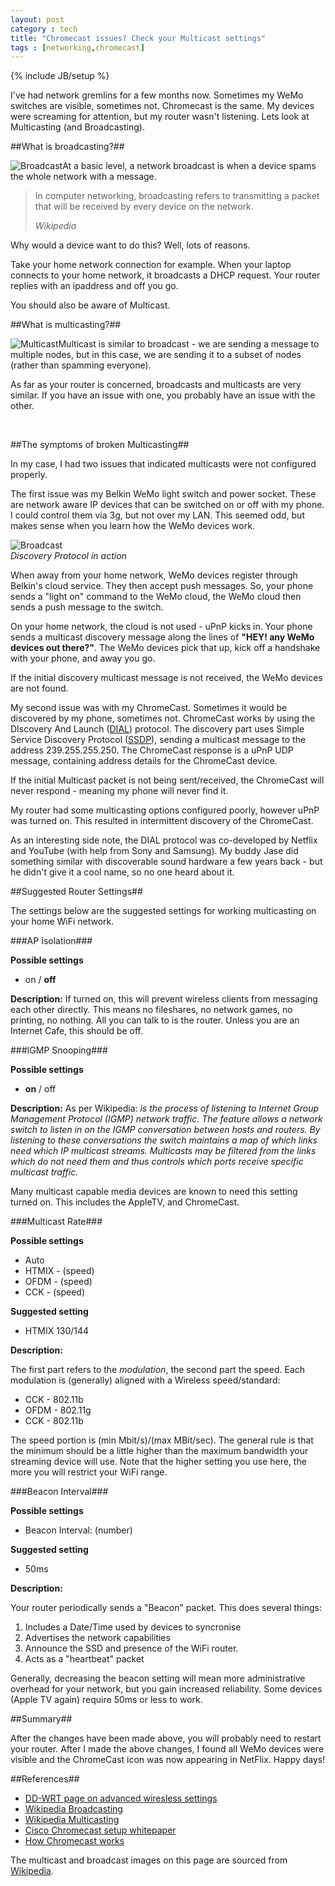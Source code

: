```yaml
---
layout: post
category : tech
title: "Chromecast issues? Check your Multicast settings"
tags : [networking,chromecast]
---
```

{% include JB/setup %}

I've had network gremlins for a few months now. Sometimes my WeMo switches are visible, sometimes not. Chromecast is the same. My devices were screaming for attention, but my router wasn't listening. Lets look at Multicasting (and Broadcasting).

<!--more-->

##What is broadcasting?##

<img class="img-thumbnail inline textwrap-left" src="{{ site.url }}/assets/images/broadcast.png" alt="Broadcast" />At a basic level, a network broadcast is when a device spams the whole network with a message.

<blockquote>
  <p>In computer networking, broadcasting refers to transmitting a packet that will be received by every device on the network.</p>
  <footer><cite title="Source Title">Wikipedia</cite></footer>
</blockquote>

Why would a device want to do this? Well, lots of reasons.

Take your home network connection for example. When your laptop connects to your home network, it broadcasts a DHCP request. Your router replies with an ipaddress and off you go.

You should also be aware of Multicast.


##What is multicasting?##

<img class="img-thumbnail inline textwrap-left" src="{{ site.url }}/assets/images/multicast.png" alt="Multicast" />Multicast is similar to broadcast - we are sending a message to multiple nodes, but in this case, we are sending it to a subset of nodes (rather than spamming everyone).

As far as your router is concerned, broadcasts and multicasts are very similar. If you have an issue with one, you probably have an issue with the other.

<br />

##The symptoms of broken Multicasting##

In my case, I had two issues that indicated multicasts were not configured properly. 

The first issue was my Belkin WeMo light switch and power socket. These are network aware IP devices that can be switched on or off with my phone. I could control them via 3g, but not over my LAN. This seemed odd, but makes sense when you learn how the WeMo devices work.

<div class="img-thumbnail inline textwrap-left" style="margin-right:30px;"><img src="{{ site.url }}/assets/images/cloud.jpg" alt="Broadcast" /><br /><i>Discovery Protocol in action</i></div>

When away from your home network, WeMo devices register through Belkin's cloud service. They then accept push messages. So, your phone sends a "light on" command to the WeMo cloud, the WeMo cloud then sends a push message to the switch. 

On your home network, the cloud is not used - uPnP kicks in. Your phone sends a multicast discovery message along the lines of **"HEY! any WeMo devices out there?"**. The WeMo devices pick that up,  kick off a handshake with your phone, and away you go.

If the initial discovery multicast message is not received, the WeMo devices are not found.

My second issue was with my ChromeCast. Sometimes it would be discovered by my phone, sometimes not. ChromeCast works by using the DIscovery And Launch ([DIAL](http://en.wikipedia.org/wiki/DIscovery_And_Launch)) protocol. The discovery part uses Simple Service Discovery Protocol ([SSDP](http://en.wikipedia.org/wiki/Simple_Service_Discovery_Protocol)), sending a multicast message to the address 239.255.255.250. The ChromeCast response is a uPnP UDP message, containing address details for the ChromeCast device.

If the initial Multicast packet is not being sent/received, the ChromeCast will never respond - meaning my phone will never find it.

My router had some multicasting options configured poorly, however uPnP was turned on. This resulted in intermittent discovery of the ChromeCast.

As an interesting side note, the DIAL protocol was co-developed by Netflix and YouTube (with help from Sony and Samsung). My buddy Jase did something similar with discoverable sound hardware a few years back - but he didn't give it a cool name, so no one heard about it. 

##Suggested Router Settings##

The settings below are the suggested settings for working multicasting on your home WiFi network.

###AP Isolation###

**Possible settings**

- on / **off**

**Description:** If turned on, this will prevent wireless clients from messaging each other directly. This means no fileshares, no network games, no printing, no nothing. All you can talk to is the router. Unless you are an Internet Cafe, this should be off.

###IGMP Snooping###

**Possible settings**

- **on** / off

**Description:** As per Wikipedia: *is the process of listening to Internet Group Management Protocol (IGMP) network traffic. The feature allows a network switch to listen in on the IGMP conversation between hosts and routers. By listening to these conversations the switch maintains a map of which links need which IP multicast streams. Multicasts may be filtered from the links which do not need them and thus controls which ports receive specific multicast traffic.*

Many multicast capable media devices are known to need this setting turned on. This includes the AppleTV, and ChromeCast.

###Multicast Rate###

**Possible settings**

- Auto
- HTMIX - (speed)
- OFDM - (speed)
- CCK - (speed)

**Suggested setting**

- HTMIX 130/144

**Description:**

The first part refers to the *modulation*, the second part the speed. Each modulation is (generally) aligned with a Wireless speed/standard:

- CCK - 802.11b
- OFDM - 802.11g
- CCK - 802.11b

The speed portion is (min Mbit/s)/(max MBit/sec). The general rule is that the minimum should be a little higher than the maximum bandwidth your streaming device will use. Note that the higher setting you use here, the more you will restrict your WiFi range.

###Beacon Interval###

**Possible settings**

- Beacon Interval: (number)

**Suggested setting**

- 50ms

**Description:**

Your router periodically sends a "Beacon" packet. This does several things:

1. Includes a Date/Time used by devices to syncronise
2. Advertises the network capabilities
3. Announce the SSD and presence of the WiFi router.
4. Acts as a "heartbeat" packet

Generally, decreasing the beacon setting will mean more administrative overhead for your network, but you gain increased reliability. Some devices (Apple TV again) require 50ms or less to work.

##Summary##

After the changes have been made above, you will probably need to restart your router. After I made the above changes, I found all WeMo devices were visible and the ChromeCast icon was now appearing in NetFlix. Happy days!

##References##

- [DD-WRT page on advanced wiresless settings](http://www.dd-wrt.com/wiki/index.php/Advanced_wireless_settings)
- [Wikipedia Broadcasting](http://en.wikipedia.org/wiki/Broadcasting_(networking)) 
- [Wikipedia Multicasting](http://en.wikipedia.org/wiki/Multicast)
- [Cisco Chromecast setup whitepaper](http://www.cisco.com/c/en/us/td/docs/wireless/controller/technotes/7-6/chromecastDG76/ChromecastDG76.html)
- [How Chromecast works](http://computers-solution.com/how-chromecast-works-chromecast-protocol-described/)

The multicast and broadcast images on this page are sourced from [Wikipedia](http://www.wikipedia.org).